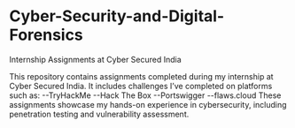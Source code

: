 # Cyber-Security-and-Digital-Forensics
Internship Assignments at Cyber Secured India

This repository contains assignments completed during my internship at Cyber Secured India. It includes challenges I’ve completed on platforms such as:
--TryHackMe
--Hack The Box
--Portswigger
--flaws.cloud
These assignments showcase my hands-on experience in cybersecurity, including penetration testing and vulnerability assessment.
